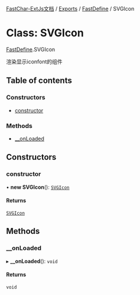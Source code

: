 [FastChar-ExtJs文档](../README.md) / [Exports](../modules.md) / [FastDefine](../modules/FastDefine.md) / SVGIcon

# Class: SVGIcon

[FastDefine](../modules/FastDefine.md).SVGIcon

渲染显示iconfont的组件

## Table of contents

### Constructors

- [constructor](FastDefine.SVGIcon.md#constructor)

### Methods

- [\_\_onLoaded](FastDefine.SVGIcon.md#__onloaded)

## Constructors

### constructor

• **new SVGIcon**(): [`SVGIcon`](FastDefine.SVGIcon.md)

#### Returns

[`SVGIcon`](FastDefine.SVGIcon.md)

## Methods

### \_\_onLoaded

▸ **__onLoaded**(): `void`

#### Returns

`void`
